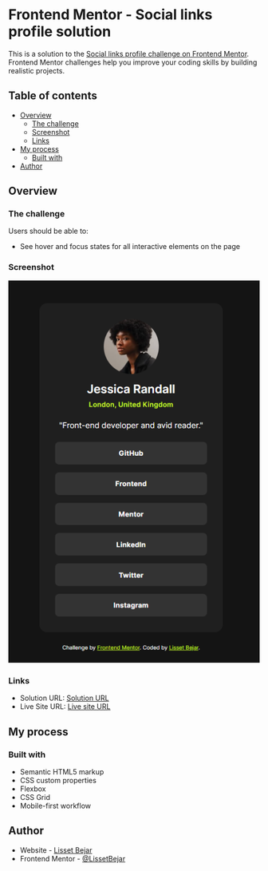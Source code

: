 # Frontend Mentor - Social links profile solution

This is a solution to the [Social links profile challenge on Frontend Mentor](https://www.frontendmentor.io/challenges/social-links-profile-UG32l9m6dQ). Frontend Mentor challenges help you improve your coding skills by building realistic projects. 

## Table of contents

- [Overview](#overview)
  - [The challenge](#the-challenge)
  - [Screenshot](#screenshot)
  - [Links](#links)
- [My process](#my-process)
  - [Built with](#built-with)
- [Author](#author)


## Overview

### The challenge

Users should be able to:

- See hover and focus states for all interactive elements on the page

### Screenshot

![](./assets/images/Screenshot%202024-03-06%20124547.png)

### Links

- Solution URL: [Solution URL](https://github.com/BejarL/social-links-profile.git)
- Live Site URL: [Live site URL](https://BejarL.github.io/social-links-profile/)

## My process

### Built with

- Semantic HTML5 markup
- CSS custom properties
- Flexbox
- CSS Grid
- Mobile-first workflow


## Author

- Website - [Lisset Bejar](https://www.lbejar.dev)
- Frontend Mentor - [@LissetBejar](https://www.frontendmentor.io/profile/LissetBejar)


